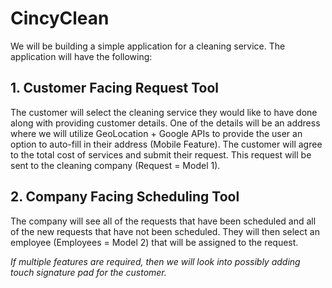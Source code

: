 # CincyClean
We will be building a simple application for a cleaning service. The application will have the following:


## 1. Customer Facing Request Tool
The customer will select the cleaning service they would like to have done along with providing customer details. One of the details will be an address where we will utilize GeoLocation + Google APIs to provide the user an option to auto-fill in their address (Mobile Feature). The customer will agree to the total cost of services and submit their request. This request will be sent to the cleaning company (Request = Model 1). 

## 2. Company Facing Scheduling Tool

The company will see all of the requests that have been scheduled and all of the new requests that have not been scheduled. They will then select an employee (Employees = Model 2) that will be assigned to the request. 

*If multiple features are required, then we will look into possibly adding touch signature pad for the customer.*
